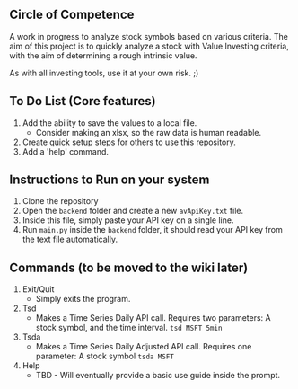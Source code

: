 ## Circle of Competence
A work in progress to analyze stock symbols based on various criteria.
The aim of this project is to quickly analyze a stock with Value Investing
criteria, with the aim of determining a rough intrinsic value.

As with all investing tools, use it at your own risk. ;)

## To Do List (Core features)
1. Add the ability to save the values to a local file.
    * Consider making an xlsx, so the raw data is human readable.
2. Create quick setup steps for others to use this repository.
3. Add a 'help' command.

## Instructions to Run on your system
1. Clone the repository
2. Open the `backend` folder and create a new `avApiKey.txt` file.
3. Inside this file, simply paste your API key on a single line.
4. Run `main.py` inside the `backend` folder, it should read your API key from the text file automatically.

## Commands (to be moved to the wiki later)
1. Exit/Quit
    * Simply exits the program.
2. Tsd
    * Makes a Time Series Daily API call. Requires two parameters:
    A stock symbol, and the time interval.
    `tsd MSFT 5min`
3. Tsda
    * Makes a Time Series Daily Adjusted API call. Requires one parameter:
    A stock symbol
    `tsda MSFT`
4. Help
    * TBD - Will eventually provide a basic use guide inside the prompt.